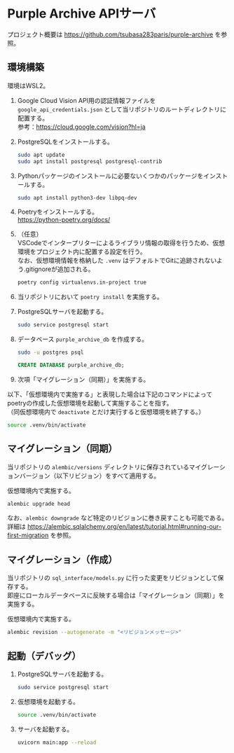 # Purple Archive APIサーバ

プロジェクト概要は <https://github.com/tsubasa283paris/purple-archive> を参照。

## 環境構築

環境はWSL2。

1. Google Cloud Vision API用の認証情報ファイルを `google_api_credentials.json` として当リポジトリのルートディレクトリに配置する。  
   参考：<https://cloud.google.com/vision?hl=ja>

1. PostgreSQLをインストールする。  
   ```bash
   sudo apt update
   sudo apt install postgresql postgresql-contrib
   ```

1. Pythonパッケージのインストールに必要ないくつかのパッケージをインストールする。  
   ```bash
   sudo apt install python3-dev libpq-dev
   ```

1. Poetryをインストールする。  
   <https://python-poetry.org/docs/>

1. （任意）  
   VSCodeでインタープリターによるライブラリ情報の取得を行うため、仮想環境をプロジェクト内に配置する設定を行う。  
   なお、仮想環境情報を格納した `.venv` はデフォルトでGitに追跡されないよう.gitignoreが追加される。  
   ```bash
   poetry config virtualenvs.in-project true
   ```

1. 当リポジトリにおいて `poetry install` を実施する。  

1. PostgreSQLサーバを起動する。  
   ```bash
   sudo service postgresql start
   ```

1. データベース `purple_archive_db` を作成する。  
   ```bash
   sudo -u postgres psql
   ```

   ```sql
   CREATE DATABASE purple_archive_db;
   ```

1. 次項「マイグレーション（同期）」を実施する。

以下、「仮想環境内で実施する」と表現した場合は下記のコマンドによってpoetryの作成した仮想環境を起動して実施することを指す。  
（同仮想環境内で `deactivate` とだけ実行すると仮想環境を終了する。）  
```bash
source .venv/bin/activate
```

## マイグレーション（同期）

当リポジトリの `alembic/versions` ディレクトリに保存されているマイグレーションバージョン（以下リビジョン）をすべて適用する。  

仮想環境内で実施する。  
```bash
alembic upgrade head
```

なお、`alembic downgrade` など特定のリビジョンに巻き戻すことも可能である。  
詳細は <https://alembic.sqlalchemy.org/en/latest/tutorial.html#running-our-first-migration> を参照。

## マイグレーション（作成）

当リポジトリの `sql_interface/models.py` に行った変更をリビジョンとして保存する。  
即座にローカルデータベースに反映する場合は「マイグレーション（同期）」を実施する。  

仮想環境内で実施する。  
```bash
alembic revision --autogenerate -m "<リビジョンメッセージ>"
```

## 起動（デバッグ）

1. PostgreSQLサーバを起動する。  
   ```bash
   sudo service postgresql start
   ```

1. 仮想環境を起動する。  
   ```bash
   source .venv/bin/activate
   ```

1. サーバを起動する。  
   ```bash
   uvicorn main:app --reload
   ```
